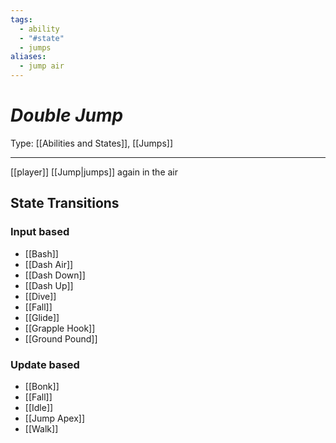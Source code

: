 ```yaml
---
tags:
  - ability
  - "#state"
  - jumps
aliases:
  - jump air
---
```

# _Double Jump_

Type: [[Abilities and States]], [[Jumps]]

----


[[player]] [[Jump|jumps]] again in the air


## State Transitions

### Input based

* [[Bash]]
* [[Dash Air]]
* [[Dash Down]]
* [[Dash Up]]
* [[Dive]]
* [[Fall]]
* [[Glide]]
* [[Grapple Hook]]
* [[Ground Pound]]


### Update based

* [[Bonk]]
* [[Fall]]
* [[Idle]]
* [[Jump Apex]]
* [[Walk]]